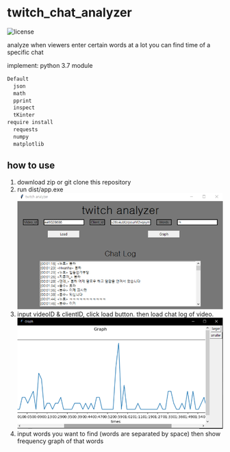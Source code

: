 # twitch_chat_analyzer
![license](https://img.shields.io/badge/license-MIT%20License-blue.svg)

analyze when viewers enter certain words at a lot
you can find time of a specific chat

implement: python 3.7 
module
``` python
Default 
  json
  math
  pprint
  inspect
  tKinter
require install
  requests
  numpy
  matplotlib
```

## how to use

1. download zip or git clone this repository
2. run dist/app.exe
![first](https://github.com/asdfghjkkl11/twitch_chat_analyzer/blob/master/dist/1.PNG)
3. input videoID & clientID, click load button. 
  then load chat log of video.
![second](https://github.com/asdfghjkkl11/twitch_chat_analyzer/blob/master/dist/2.PNG)
4. input words you want to find (words are separated by space)
  then show frequency graph of that words 
